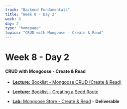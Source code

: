 ```yaml
---
track: "Backend Fundamentals"
title: "Week 8 - Day 2"
week: 8
day: 2
type: "homepage"
topics: "CRUD with Mongoose - Create & Read"
---
```


# Week 8 - Day 2

#### CRUD with Mongoose - Create & Read

- [**Lecture:** Booklist - Mongoose CRUD (Create & Read)](/backend-fundamentals/week-8/day-2/lecture-materials/crud-app-with-mongoose-1)

- [**Lecture:** Booklist - Creating a Seed Route](/backend-fundamentals/week-8/day-2/lecture-materials/creating-a-seed-route)


- [**Lab:** Mongoose Store - Create & Read](/backend-fundamentals/week-8/day-2/labs/mongoose-store) - **Deliverable**



